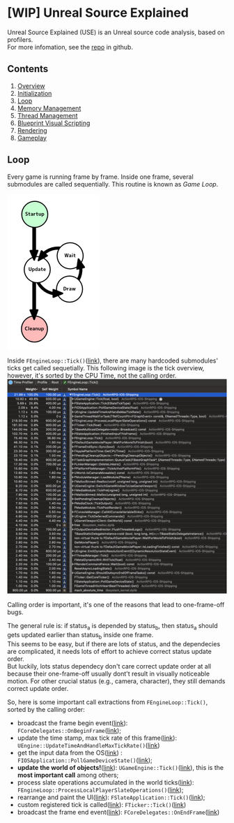 
# [WIP] Unreal Source Explained

Unreal Source Explained (USE) is an Unreal source code analysis, based on profilers.  
For more infomation, see the [repo](https://github.com/donaldwuid/unreal_source_explained) in github.

## Contents

1. [Overview](main.md)
1. [Initialization](initialization.md)
1. [Loop](loop.md)
1. [Memory Management](memory.md)
1. [Thread Management](thread.md)
1. [Blueprint Visual Scripting](scripting.md)
1. [Rendering](rendering.md)
1. [Gameplay](gameplay.md)

## Loop



Every game is running frame by frame. Inside one frame, several submodules are called sequentially. This routine is known as *Game Loop*.

![](assets/general_game_loop.png)



Inside `FEngineLoop::Tick()`([link](https://github.com/EpicGames/UnrealEngine/blob/42cbf957ad0e713dec57a5828f72d116c8083011/Engine/Source/Runtime/Launch/Private/LaunchEngineLoop.cpp#L4012)), there are many hardcoded submodules' ticks get called sequetially. This following image is the tick overview, however, it's sorted by the CPU Time, not the calling order.
![](assets/FEngineLoop_Tick_Overview.png)

Calling order is important, it's one of the reasons that lead to one-frame-off bugs.

The general rule is: if status<sub>a</sub> is depended by status<sub>b</sub>, then status<sub>a</sub> should gets updated earlier than status<sub>b</sub> inside one frame.  
This seems to be easy, but if there are lots of status, and the dependecies are complicated, it needs lots of effort to achieve correct status update order.   
But luckily, lots status dependecy don't care correct update order at all because their one-frame-off usually dont't result in visually noticeable motion. For other crucial status (e.g., camera, character), they still demands correct update order.

So, here is some important call extractions from `FEngineLoop::Tick()`, sorted by the calling order:
- broadcast the frame begin event([link](https://github.com/EpicGames/UnrealEngine/blob/42cbf957ad0e713dec57a5828f72d116c8083011/Engine/Source/Runtime/Launch/Private/LaunchEngineLoop.cpp#L4083)): `FCoreDelegates::OnBeginFrame`([link](https://github.com/EpicGames/UnrealEngine/blob/5a8595da4c1427e70707158a8173b4ac774faa8e/Engine/Source/Runtime/Core/Private/Misc/CoreDelegates.cpp#L83));
- update the time stamp, max tick rate of this frame([link](https://github.com/EpicGames/UnrealEngine/blob/42cbf957ad0e713dec57a5828f72d116c8083011/Engine/Source/Runtime/Launch/Private/LaunchEngineLoop.cpp#L4101)): `UEngine::UpdateTimeAndHandleMaxTickRate()`([link](https://github.com/EpicGames/UnrealEngine/blob/7256ed00bd50ce4c8d099e9e8495d37b0e5130e5/Engine/Source/Runtime/Engine/Private/UnrealEngine.cpp#L1862))
- get the input data from the OS([link](https://github.com/EpicGames/UnrealEngine/blob/42cbf957ad0e713dec57a5828f72d116c8083011/Engine/Source/Runtime/Launch/Private/LaunchEngineLoop.cpp#L4230)) : `FIOSApplication::PollGameDeviceState()`([link](https://github.com/EpicGames/UnrealEngine/blob/a00dbfadf5baa73b564eecd774305226e4d031b1/Engine/Source/Runtime/ApplicationCore/Private/IOS/IOSApplication.cpp#L73));
- **update the world of objects!**([link](https://github.com/EpicGames/UnrealEngine/blob/42cbf957ad0e713dec57a5828f72d116c8083011/Engine/Source/Runtime/Launch/Private/LaunchEngineLoop.cpp#L4251)): `UGameEngine::Tick()`([link](https://github.com/EpicGames/UnrealEngine/blob/2f53e5141feb2eaaf521f9193b07bd6103d69230/Engine/Source/Runtime/Engine/Private/GameEngine.cpp#L1539)), this is the **most important call** among others;
- process slate operations accumulated in the world ticks([link](https://github.com/EpicGames/UnrealEngine/blob/42cbf957ad0e713dec57a5828f72d116c8083011/Engine/Source/Runtime/Launch/Private/LaunchEngineLoop.cpp#L4354)): `FEngineLoop::ProcessLocalPlayerSlateOperations()`([link](https://github.com/EpicGames/UnrealEngine/blob/42cbf957ad0e713dec57a5828f72d116c8083011/Engine/Source/Runtime/Launch/Private/LaunchEngineLoop.cpp#L3733));
- rearrange and paint the UI([link](https://github.com/EpicGames/UnrealEngine/blob/42cbf957ad0e713dec57a5828f72d116c8083011/Engine/Source/Runtime/Launch/Private/LaunchEngineLoop.cpp#L4357)): `FSlateApplication::Tick()`([link](https://github.com/EpicGames/UnrealEngine/blob/fd945f737de41823c384f819fd0c0f39444288e4/Engine/Source/Runtime/Slate/Private/Framework/Application/SlateApplication.cpp#L1689));
- custom registered tick is called([link](https://github.com/EpicGames/UnrealEngine/blob/42cbf957ad0e713dec57a5828f72d116c8083011/Engine/Source/Runtime/Launch/Private/LaunchEngineLoop.cpp#L4456)): `FTicker::Tick()`([link](https://github.com/EpicGames/UnrealEngine/blob/cbfcbbb93b3d40c36067a9e962b01e2e35149ead/Engine/Source/Runtime/Core/Private/Containers/Ticker.cpp#L56))
- broadcast the frame end event([link](https://github.com/EpicGames/UnrealEngine/blob/42cbf957ad0e713dec57a5828f72d116c8083011/Engine/Source/Runtime/Launch/Private/LaunchEngineLoop.cpp#L4470)): `FCoreDelegates::OnEndFrame`([link](https://github.com/EpicGames/UnrealEngine/blob/5a8595da4c1427e70707158a8173b4ac774faa8e/Engine/Source/Runtime/Core/Private/Misc/CoreDelegates.cpp#L84))

